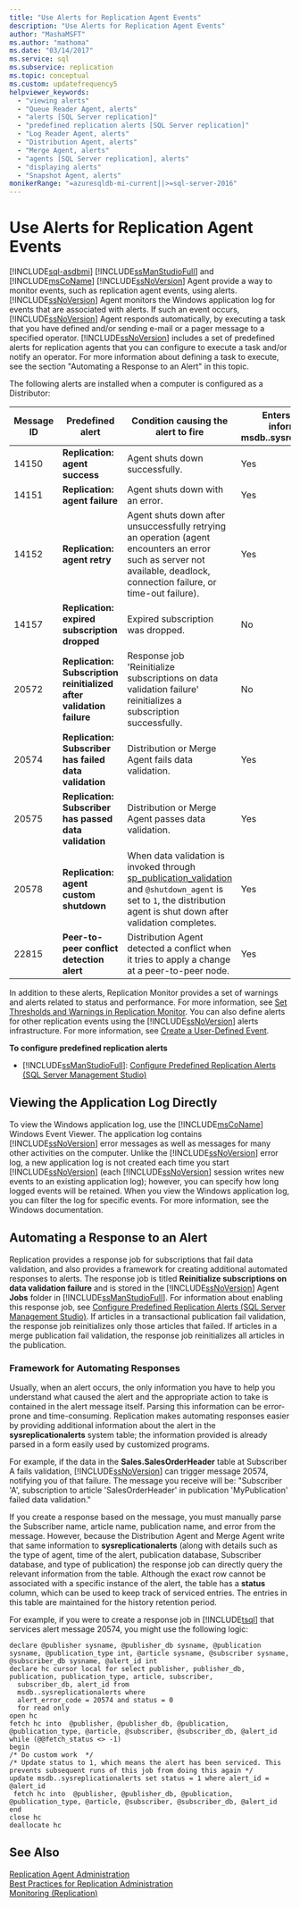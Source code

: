 ```yaml
---
title: "Use Alerts for Replication Agent Events"
description: "Use Alerts for Replication Agent Events"
author: "MashaMSFT"
ms.author: "mathoma"
ms.date: "03/14/2017"
ms.service: sql
ms.subservice: replication
ms.topic: conceptual
ms.custom: updatefrequency5
helpviewer_keywords:
  - "viewing alerts"
  - "Queue Reader Agent, alerts"
  - "alerts [SQL Server replication]"
  - "predefined replication alerts [SQL Server replication]"
  - "Log Reader Agent, alerts"
  - "Distribution Agent, alerts"
  - "Merge Agent, alerts"
  - "agents [SQL Server replication], alerts"
  - "displaying alerts"
  - "Snapshot Agent, alerts"
monikerRange: "=azuresqldb-mi-current||>=sql-server-2016"
---
```

# Use Alerts for Replication Agent Events
[!INCLUDE[sql-asdbmi](../../../includes/applies-to-version/sql-asdbmi.md)]
  [!INCLUDE[ssManStudioFull](../../../includes/ssmanstudiofull-md.md)] and [!INCLUDE[msCoName](../../../includes/msconame-md.md)] [!INCLUDE[ssNoVersion](../../../includes/ssnoversion-md.md)] Agent provide a way to monitor events, such as replication agent events, using alerts. [!INCLUDE[ssNoVersion](../../../includes/ssnoversion-md.md)] Agent monitors the Windows application log for events that are associated with alerts. If such an event occurs, [!INCLUDE[ssNoVersion](../../../includes/ssnoversion-md.md)] Agent responds automatically, by executing a task that you have defined and/or sending e-mail or a pager message to a specified operator. [!INCLUDE[ssNoVersion](../../../includes/ssnoversion-md.md)] includes a set of predefined alerts for replication agents that you can configure to execute a task and/or notify an operator. For more information about defining a task to execute, see the section "Automating a Response to an Alert" in this topic.  
  
 The following alerts are installed when a computer is configured as a Distributor:  
  
|Message ID|Predefined alert|Condition causing the alert to fire|Enters additional information in msdb..sysreplicationalerts|  
|----------------|----------------------|-----------------------------------------|-----------------------------------------------------------------|  
|14150|**Replication: agent success**|Agent shuts down successfully.|Yes|  
|14151|**Replication: agent failure**|Agent shuts down with an error.|Yes|  
|14152|**Replication: agent retry**|Agent shuts down after unsuccessfully retrying an operation (agent encounters an error such as server not available, deadlock, connection failure, or time-out failure).|Yes|  
|14157|**Replication: expired subscription dropped**|Expired subscription was dropped.|No|  
|20572|**Replication: Subscription reinitialized after validation failure**|Response job 'Reinitialize subscriptions on data validation failure' reinitializes a subscription successfully.|No|  
|20574|**Replication: Subscriber has failed data validation**|Distribution or Merge Agent fails data validation.|Yes|  
|20575|**Replication: Subscriber has passed data validation**|Distribution or Merge Agent passes data validation.|Yes|  
|20578|**Replication: agent custom shutdown**|When data validation is invoked through [sp_publication_validation](../../system-stored-procedures/sp-publication-validation-transact-sql.md) and `@shutdown_agent` is set to `1`, the distribution agent is shut down after validation completes. |Yes|  
|22815|**Peer-to-peer conflict detection alert**|Distribution Agent detected a conflict when it tries to apply a change at a peer-to-peer node.|Yes|  
  
 In addition to these alerts, Replication Monitor provides a set of warnings and alerts related to status and performance. For more information, see [Set Thresholds and Warnings in Replication Monitor](../../../relational-databases/replication/monitor/set-thresholds-and-warnings-in-replication-monitor.md). You can also define alerts for other replication events using the [!INCLUDE[ssNoVersion](../../../includes/ssnoversion-md.md)] alerts infrastructure. For more information, see [Create a User-Defined Event](../../../ssms/agent/create-a-user-defined-event.md).  
  
 **To configure predefined replication alerts**  
  
-   [!INCLUDE[ssManStudioFull](../../../includes/ssmanstudiofull-md.md)]: [Configure Predefined Replication Alerts &#40;SQL Server Management Studio&#41;](../../../relational-databases/replication/administration/configure-predefined-replication-alerts-sql-server-management-studio.md)  
  
## Viewing the Application Log Directly  
 To view the Windows application log, use the [!INCLUDE[msCoName](../../../includes/msconame-md.md)] Windows Event Viewer. The application log contains [!INCLUDE[ssNoVersion](../../../includes/ssnoversion-md.md)] error messages as well as messages for many other activities on the computer. Unlike the [!INCLUDE[ssNoVersion](../../../includes/ssnoversion-md.md)] error log, a new application log is not created each time you start [!INCLUDE[ssNoVersion](../../../includes/ssnoversion-md.md)] (each [!INCLUDE[ssNoVersion](../../../includes/ssnoversion-md.md)] session writes new events to an existing application log); however, you can specify how long logged events will be retained. When you view the Windows application log, you can filter the log for specific events. For more information, see the Windows documentation.  
  
## Automating a Response to an Alert  
 Replication provides a response job for subscriptions that fail data validation, and also provides a framework for creating additional automated responses to alerts. The response job is titled **Reinitialize subscriptions on data validation failure** and is stored in the [!INCLUDE[ssNoVersion](../../../includes/ssnoversion-md.md)] Agent **Jobs** folder in [!INCLUDE[ssManStudioFull](../../../includes/ssmanstudiofull-md.md)]. For information about enabling this response job, see [Configure Predefined Replication Alerts &#40;SQL Server Management Studio&#41;](../../../relational-databases/replication/administration/configure-predefined-replication-alerts-sql-server-management-studio.md). If articles in a transactional publication fail validation, the response job reinitializes only those articles that failed. If articles in a merge publication fail validation, the response job reinitializes all articles in the publication.  
  
### Framework for Automating Responses  
 Usually, when an alert occurs, the only information you have to help you understand what caused the alert and the appropriate action to take is contained in the alert message itself. Parsing this information can be error-prone and time-consuming. Replication makes automating responses easier by providing additional information about the alert in the **sysreplicationalerts** system table; the information provided is already parsed in a form easily used by customized programs.  
  
 For example, if the data in the **Sales.SalesOrderHeader** table at Subscriber A fails validation, [!INCLUDE[ssNoVersion](../../../includes/ssnoversion-md.md)] can trigger message 20574, notifying you of that failure. The message you receive will be: "Subscriber 'A', subscription to article 'SalesOrderHeader' in publication 'MyPublication' failed data validation."  
  
 If you create a response based on the message, you must manually parse the Subscriber name, article name, publication name, and error from the message. However, because the Distribution Agent and Merge Agent write that same information to **sysreplicationalerts** (along with details such as the type of agent, time of the alert, publication database, Subscriber database, and type of publication) the response job can directly query the relevant information from the table. Although the exact row cannot be associated with a specific instance of the alert, the table has a **status** column, which can be used to keep track of serviced entries. The entries in this table are maintained for the history retention period.  
  
 For example, if you were to create a response job in [!INCLUDE[tsql](../../../includes/tsql-md.md)] that services alert message 20574, you might use the following logic:  
  
```  
declare @publisher sysname, @publisher_db sysname, @publication sysname, @publication_type int, @article sysname, @subscriber sysname, @subscriber_db sysname, @alert_id int  
declare hc cursor local for select publisher, publisher_db, publication, publication_type, article, subscriber,   
  subscriber_db, alert_id from   
  msdb..sysreplicationalerts where  
  alert_error_code = 20574 and status = 0  
  for read only  
open hc  
fetch hc into  @publisher, @publisher_db, @publication, @publication_type, @article, @subscriber, @subscriber_db, @alert_id  
while (@@fetch_status <> -1)  
begin  
/* Do custom work  */  
/* Update status to 1, which means the alert has been serviced. This prevents subsequent runs of this job from doing this again */  
update msdb..sysreplicationalerts set status = 1 where alert_id = @alert_id  
 fetch hc into  @publisher, @publisher_db, @publication, @publication_type, @article, @subscriber, @subscriber_db, @alert_id  
end  
close hc  
deallocate hc  
```  
  
## See Also  
 [Replication Agent Administration](../../../relational-databases/replication/agents/replication-agent-administration.md)   
 [Best Practices for Replication Administration](../../../relational-databases/replication/administration/best-practices-for-replication-administration.md)   
 [Monitoring &#40;Replication&#41;](../../../relational-databases/replication/monitor/monitoring-replication.md)  
  

